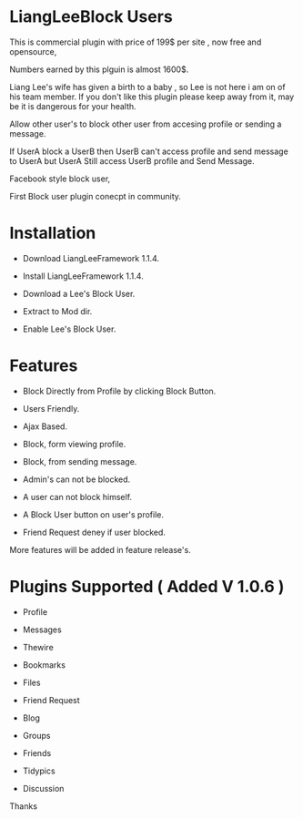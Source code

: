 LiangLeeBlock Users
====================
This is commercial plugin with price of 199$ per site , 
now free and opensource,

Numbers earned by this plguin is almost 1600$.

Liang Lee's wife has given a birth to a baby , so Lee is not here i am on of his team member. If you don't like this plugin please keep away from it, may be it is dangerous for your health.

Allow other user's to block other user from accesing profile or sending a message.

If UserA block a UserB then UserB can't access profile and send message to UserA but UserA Still access UserB profile and Send Message. 

Facebook style block user,

First Block user plugin conecpt in community.

Installation
=============

* Download LiangLeeFramework 1.1.4.

* Install LiangLeeFramework 1.1.4.

* Download a Lee's Block User.

* Extract to Mod dir.

* Enable Lee's Block User.


Features
=========
* Block Directly from Profile by clicking Block Button.

* Users Friendly.

* Ajax Based.

* Block, form viewing profile.

* Block, from sending message.

* Admin's can not be blocked.

* A user can not block himself.

* A Block User button on user's profile.

* Friend Request deney if user blocked.

More features will be added in feature release's.

Plugins Supported ( Added V 1.0.6 )
====================================

* Profile

* Messages

* Thewire

* Bookmarks

* Files

* Friend Request

* Blog

* Groups

* Friends

* Tidypics

* Discussion


Thanks